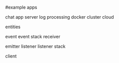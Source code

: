 #example apps

chat app
server log processing
docker cluster cloud

entities

event
event stack
receiver

emitter
listener
listener stack

client

